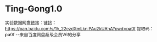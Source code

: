 # Ting-Gong1.0
实验数据网盘链接：链接：https://pan.baidu.com/s/1h_22ezdXmLknlPAu2kUAhA?pwd=pa0f 
提取码：pa0f 
--来自百度网盘超级会员V6的分享
